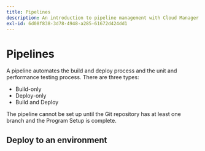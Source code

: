 ```yaml
---
title: Pipelines
description: An introduction to pipeline management with Cloud Manager UI for Commerce.
exl-id: 6d08f838-3d78-4948-a285-61672d424dd1
---
```

# Pipelines

A pipeline automates the build and deploy process and the unit and performance testing process. There are three types:

-  Build-only
-  Deploy-only
-  Build and Deploy

The pipeline cannot be set up until the Git repository has at least one branch and the Program Setup is complete.

## Deploy to an environment
